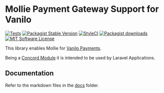 # Mollie Payment Gateway Support for Vanilo

[![Tests](https://img.shields.io/github/actions/workflow/status/vanilophp/mollie/tests.yml?branch=master&style=flat-square)](https://github.com/vanilophp/mollie/actions?query=workflow%3Atests)
[![Packagist Stable Version](https://img.shields.io/packagist/v/vanilo/mollie.svg?style=flat-square&label=stable)](https://packagist.org/packages/vanilo/mollie)
[![StyleCI](https://styleci.io/repos/592356833/shield?branch=master)](https://styleci.io/repos/592356833)
[![Packagist downloads](https://img.shields.io/packagist/dt/vanilo/mollie.svg?style=flat-square)](https://packagist.org/packages/vanilo/mollie)
[![MIT Software License](https://img.shields.io/badge/license-MIT-blue.svg?style=flat-square)](LICENSE)

This library enables Mollie for [Vanilo Payments](https://vanilo.io/docs/master/payments).

Being a [Concord Module](https://konekt.dev/concord/1.x/modules) it is intended to be used by Laravel Applications.

## Documentation

Refer to the markdown files in the [docs](docs/) folder.

